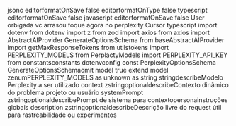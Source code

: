 jsonc
editorformatOnSave false
editorformatOnType false
typescript  editorformatOnSave false 
javascript  editorformatOnSave false 
User
orbigada vc arrasou
foque agora no perplexity
Cursor
typescript
import dotenv from dotenv
import  z  from zod
import axios from axios
import  AbstractAIProvider GenerateOptionsSchema  from baseAbstractAIProvider
import  getMaxResponseTokens  from utilstokens
import  PERPLEXITY_MODELS  from PerplactyModels
import  PERPLEXITY_API_KEY  from constantsconstants
dotenvconfig
const PerplexityOptionsSchema  GenerateOptionsSchemaomit
model true
extend
model zenumPERPLEXITY_MODELS as unknown as string stringdescribeModelo Perplexity a ser utilizado
context zstringoptionaldescribeContexto dinâmico do problema projeto ou usuário
systemPrompt zstringoptionaldescribePrompt de sistema para contextopersonainstruções globais
description zstringoptionaldescribeDescrição livre do request útil para rastreabilidade ou experimentos